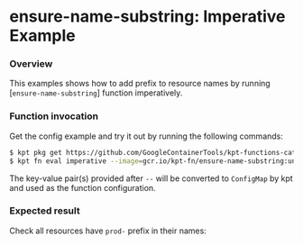 # ensure-name-substring: Imperative Example

### Overview

This examples shows how to add prefix to resource names by
running [`ensure-name-substring`] function imperatively.

### Function invocation

Get the config example and try it out by running the following commands:

```sh
$ kpt pkg get https://github.com/GoogleContainerTools/kpt-functions-catalog.git/examples/ensure-name-substring/imperative
$ kpt fn eval imperative --image=gcr.io/kpt-fn/ensure-name-substring:unstable -- prepend=prod
```

The key-value pair(s) provided after `--` will be converted to `ConfigMap` by
kpt and used as the function configuration.

### Expected result

Check all resources have `prod-` prefix in their names:

[issue]: https://github.com/GoogleContainerTools/kpt/issues/new/choose

[ensure-name-substring]: https://catalog.kpt.dev/ensure-name-substring/v0.1/
